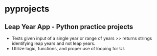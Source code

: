 # pyprojects
Leap Year App - Python practice projects
----------------------------------------
* Tests given input of a single year or range of years >> returns strings identifying leap years and not leap years.
* Utilize logic, functions, and proper use of looping for UI.
